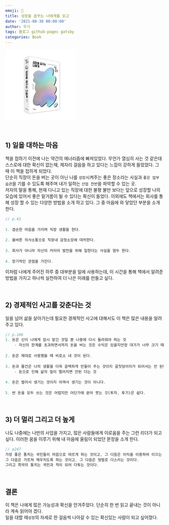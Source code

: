 ```yaml
---
emoji: 📕
title: 성장을 꿈꾸는 너에게를 읽고
date: '2021-08-30 00:00:00'
author: 우기
tags: 블로그 github-pages gatsby
categories: Book
---
```


![book-1.jpeg](book-1.jpeg)

<br>

## 1) 일을 대하는 마음

책을 접하기 이전에 나는 약간의 매너리즘에 빠져있었다.
무언가 열심히 사는 것 같은데 스스로에 대한 확신이 없는채, 제자리 걸음을 하고 있다는 느낌이 강하게 들었었다. 그 때 이 책을 접하게 되었다.
<br>단순히 직장이 돈을 버는 곳이 아닌 나를 `성장`시켜주는 좋은 장소라는 사실과 `좋은 업무 습관`을 기를 수 있도록 해주며 내가 일하는 `산업 전반`을 파악할 수 있는 곳.
<br>저자의 말을 통해, 현재 다니고 있는 직장에 대한 불평 불만 보다는 앞으로 성장할 나의 모습에 있어서 좋은 밑거름이 될 수 있다는 확신이 들었다. 이외에도 책에서는 회사를 통해 성장 할 수 있는 다양한 방법을 소개 하고 있다. 그 중 마음에 와 닿았던 부분을 소개 한다.

```js
// p.41

1. 겸손한 마음을 가지며 직장 생활을 한다.

2. 올바른 의사소통으로 직장내 감정소모에 대처한다.

3. 회사가 아니라 자신의 커리어 발전을 위해 일한다는 사실을 염두 한다.

4. 장기적인 관점을 가진다.
```

이처럼 나에게 주어진 하루 중 대부분을 일에 사용하는데, 이 시간을 통해 책에서 알려준 방법을 가지고 하나씩 실천하여 더 나은 미래를 만들고 싶다.

<br>

## 2) 경제적인 사고를 갖춘다는 것

일을 넘어 삶을 살아가는데 필요한 경제적인 사고에 대해서도 이 책은 많은 내용을 알려주고 있다.

```js
// p.106
1. 돈은 신이 나에게 잠시 맡긴 것일 뿐 나중에 다시 돌려줘야 하는 것
    - 자신의 한계를 초과하면서까지 돈을 버는 것은 수익은 있을지언정 대가가 너무 크기 때문에 합리적이지 않다.

2. 돈은 제대로 사용했을 때 비로소 내 것이 된다.

3. 돈과 물건은 나의 생활을 더욱 윤택하게 만들어 주는 것이지 골칫덩어리가 되어서는 안 된다.
    - 돈으로 인해 삶의 질이 떨어지면 안된 다는 것

4. 돈은 벌어서 생기는 것이지 아껴서 생기는 것이 아니다.

5. 번 돈을 모두 쓰는 것은 어렵지만 어딘가에 쏟아 붓는 것(투자, 투기)은 쉽다.

```

<br>

## 3) 더 멀리 그리고 더 높게

나도 나중에는 나만의 사업을 가지고, 많은 사람들에게 이로움을 주는 그런 리더가 되고 싶다.
이러한 꿈을 이루기 위해 내 마음에 울림이 되었던 문장을 소개 한다.

```js
// p247
가장 좋은 통치는 국민들이 마음으로 따르게 하는 것이고, 그 다음은 이익을 이용하여 이끄는 것이며,
그 다음은 가르쳐 깨우치도록 하는 것이고, 그 다음은 형벌로 다스리는 것이다.
그리고 최악의 통치는 국민과 적이 되어 다투는 것이다.
```

<br>

## 결론

이 책은 나에게 많은 가능성과 확신을 안겨주었다. 단순히 한 번 읽고 끝내는 것이 아니라 계속 읽어야 겠다. <br>
일을 대할 때`성장`의 자세로 한 걸음씩 나아갈 수 있는 확신있는 사람이 되고 싶어졌다.

```toc

```
